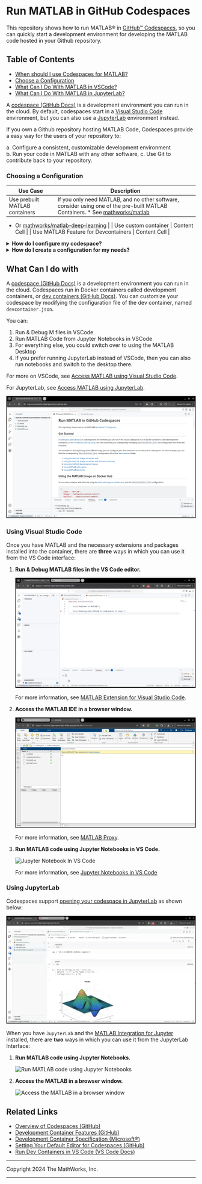 # Run MATLAB in GitHub Codespaces

This repository shows how to run MATLAB&reg; in [GitHub&trade; Codespaces](https://github.com/features/codespaces), so you can quickly start a development environment for developing the MATLAB code hosted in your Github repository.


## Table of Contents
- [When should I use Codespaces for MATLAB?](#when-should-i-use-codespaces-for-matlab)
- [Choose a Configuration](#choose-a-configuration)
- [What Can I Do With MATLAB in VSCode?](#using-vscode)
- [What Can I Do With MATLAB in JupyterLab?](#using-jupyterlab)    

A [codespace (GitHub Docs)](https://docs.github.com/en/codespaces/overview) is a development environment you can run in the cloud. By default, codespaces start in a [Visual Studio Code](https://code.visualstudio.com/) environment, but you can also use a [JupyterLab](https://jupyter.org) environment instead. 

If you own a Github repository hosting MATLAB Code, Codespaces provide a easy way for the users of your repository to:

  a. Configure a consistent, customizable development environment  
  b. Run your code in MATLAB with any other software,
  c. Use Git to contribute back to your repository.

### Choosing a Configuration

| Use Case  | Description |
| ------------- | ------------- |
| Use prebuilt MATLAB containers | If you only need MATLAB, and no other software, consider using one of the pre-built MATLAB Containers. * See [mathworks/matlab](https://hub.docker.com/r/mathworks/matlab)
* Or [mathworks/matlab-deep-learning](https://hub.docker.com/r/mathworks/matlab-deep-learning)
  |
| Use custom container | Content Cell  |
| Use MATLAB Feature for Devcontainers | Content Cell  |



<details>
<summary><b> How do I configure my codespace?</b></summary>



This repository contains three Dev Container configuration files.
These configuration files **mainly** differ in the way MATLAB & supporting tools are installed into them.
Each of them provide **all the access modes specified above**, and can be used from the **VS Code, or JupyterLab** interface.

By default, when the codespaces from any of these configuration files is opened in VS Code.
1. MATLAB will open in a browser tab embedded into the VS Code interface.
2. You can sign in to the page to continue using the MATLAB IDE, or close the tab.

----

#### Option 1: Use prebuilt MATLAB Containers

If you only need MATLAB, and no other software, consider using one of the pre-built MATLAB Containers.
* See [mathworks/matlab](https://hub.docker.com/r/mathworks/matlab)
* Or [mathworks/matlab-deep-learning](https://hub.docker.com/r/mathworks/matlab-deep-learning)

<details>
<summary><b>Yes! Show me how to use a prebuilt MathWorks image for my codespace...</b></summary>

Use this [devcontainer.json](.devcontainer/devcontainer.json) when you have an image that is one of the [MathWorks official images published on Docker Hub](https://hub.docker.com/r/mathworks/matlab), or is built on top of them. See [Building on MATLAB Docker Image](https://github.com/mathworks-ref-arch/matlab-dockerfile/tree/main/alternates/building-on-matlab-docker-image) for more information.

<details>
<summary>Click to see <b>devcontainer.json</b></summary>

```json
{
  "name": "Built using MathWorks Docker Hub Image",
  "image": "mathworks/matlab:latest",
  "onCreateCommand": {
    "install-dependencies": "sudo apt-get update && sudo apt-get install --no-install-recommends -y git xvfb"
  },
  "updateContentCommand": {
    "install-mifj-and-jupyterlab": "pipx upgrade matlab-proxy && pipx inject --include-apps --include-deps matlab-proxy jupyter-matlab-proxy jupyterlab"
  },
  "waitFor": "updateContentCommand",
  "postStartCommand": {
    "start-matlab-desktop": "run.sh -browser"
  },
  "portsAttributes": {
    "8888": {
      "label": "MATLAB",
      "onAutoForward": "openPreview"
    }
  },
  "containerEnv": {
    "MWI_APP_PORT": "8888",
    "MWI_ENABLE_TOKEN_AUTH": "False",
    "MATLAB_USERWORKDIR": "${containerWorkspaceFolder}",
    "MATLAB_USE_USERWORK": "1",
    "MWI_CUSTOM_HTTP_HEADERS": "{\"Content-Security-Policy\": \"frame-ancestors *\"}"
  },
  "customizations": {
    "vscode": {
      "extensions": [
        "MathWorks.language-matlab",
        "ms-toolsai.jupyter",
        "ms-python.python"
      ],
      "settings": {
        "MATLAB.signIn": true,
        "python.venvPath": "/home/matlab/.local/pipx/venvs/",
        "jupyter.kernels.trusted": [
          "/home/matlab/.local/pipx/venvs/matlab-proxy/share/jupyter/kernels/jupyter_matlab_kernel/kernel.json"
        ]
      }
    }
  },
  "hostRequirements": {
    "cpus": 4
  }
}
```
</details>

You could click below to run this configuration in Codespaces:

[![Open in GitHub Codespaces](https://github.com/codespaces/badge.svg)](https://github.com/codespaces/new/mathworks-ref-arch/matlab-codespaces?template=false&devcontainer_path=.devcontainer%2Fdevcontainer.json)
</details>

-----
#### Option 2 : Create a container using a Dockerfile

If you need to tailor your installation of MATLAB with specific set of toolboxes, or install other software, then you could write your own Dockerfile. See [mathworks-ref-arch/matlab-dockerfile](https://github.com/mathworks-ref-arch/matlab-dockerfile)

<details>
<summary><b> Yes! I want to use my own Dockerfile. Show me how...</b></summary>
  
Use this [devcontainer.json](.devcontainer/using-matlab-dockerfile/devcontainer.json) when you want to build an Image from a Dockerfile.
An example Dockerfile taken from the [MATLAB Dockerfile](https://github.com/mathworks-ref-arch/matlab-dockerfile) repository is available within the `.devcontainer/using-matlab-dockerfile` folder.

<details>
<summary><b>devcontainer.json</b></summary>

```json
{
  "name": "Built using MATLAB Dockerfile",
  "build": {
      "dockerfile": "Dockerfile",
      "args": {
          "MATLAB_RELEASE": "r2024b",
          "MATLAB_PRODUCT_LIST": "MATLAB Symbolic_Math_Toolbox"
      }
  },
  "onCreateCommand": {
      "install-dependencies": "sudo apt-get update && sudo apt-get install --no-install-recommends -y git python3 python3-pip xvfb"
  },
  "updateContentCommand": {
      "install-mifj-and-jupyterlab": "sudo python3 -m pip install --upgrade matlab-proxy jupyter-matlab-proxy jupyterlab && sudo install-matlab-kernelspec"
  },
  "waitFor": "updateContentCommand",
  "postStartCommand": {
      "start-matlab-desktop": "matlab-proxy-app"
  },
  "portsAttributes": {
      "8888": {
          "label": "MATLAB",
          "onAutoForward": "openPreview"
      }
  },
  "containerEnv": {
      "MWI_APP_PORT": "8888",
      "MWI_ENABLE_TOKEN_AUTH": "False",
      "MATLAB_USERWORKDIR": "${containerWorkspaceFolder}",
      "MATLAB_USE_USERWORK": "1",
      "MWI_CUSTOM_HTTP_HEADERS": "{\"Content-Security-Policy\": \"frame-ancestors *\"}"
  },
  "customizations": {
      "vscode": {
          "extensions": [
              "MathWorks.language-matlab",
              "ms-toolsai.jupyter",
              "ms-python.python"
          ],
          "settings": {
              "MATLAB.signIn": true,
              "jupyter.kernels.trusted": [
                  "/usr/share/jupyter/kernels/jupyter_matlab_kernel/kernel.json"
              ]
          }
      }
  },
  "hostRequirements": {
      "cpus": 4
  }
}
```
</details>

You could click below to run this configuration in Codespaces:
[![Open in GitHub Codespaces](https://github.com/codespaces/badge.svg)](https://github.com/codespaces/new/mathworks-ref-arch/matlab-codespaces?template=false&devcontainer_path=.devcontainer%2Fusing-matlab-dockerfile%2Fdevcontainer.json)
</details>

-----

#### Option 3: Use the MATLAB Feature for Dev Containers

Finally, if you already have devcontainer configuration and you would like to add MATLAB & its supporting tools you could use the [MATLAB Feature for Devcontainers](https://github.com/mathworks/devcontainer-features/tree/main/src/matlab).

<details>
<summary><b>Yes! Show me how to use the MATLAB Feature for Dev Containers.</b></summary>
  
Use this [devcontainer.json](.devcontainer/using-devcontainer-feature/devcontainer.json) when you would like to add MATLAB & its supporting tools into an existing Dev Container configuration using  self-contained units of code called [Features (GitHub)](https://github.com/devcontainers/features).

<details>
<summary><b>devcontainer.json</b></summary>

```json
{
  "name": "Built using Dev Container Features",
  "image": "mcr.microsoft.com/devcontainers/base:ubuntu",
  "features": {
    "ghcr.io/mathworks/devcontainer-features/matlab": {
      "release": "r2024b",
      "products": "MATLAB Symbolic_Math_Toolbox",
      "installMatlabProxy": "true",
      "startInDesktop": "true",
      "installJupyterMatlabProxy": true
    },
    "ghcr.io/devcontainers/features/python": {
      "version": "os-provided",
      "installJupyterlab": true,
      "configureJupyterlabAllowOrigin": "*"
    }
  },
  "portsAttributes": {
    "8888": {
      "label": "MATLAB",
      "onAutoForward": "openPreview"
    }
  },
  "containerEnv": {
    "MWI_APP_PORT": "8888",
    "MWI_ENABLE_TOKEN_AUTH": "False",
    "MATLAB_USERWORKDIR": "${containerWorkspaceFolder}",
    "MATLAB_USE_USERWORK": "1",
    "MWI_CUSTOM_HTTP_HEADERS": "{\"Content-Security-Policy\": \"frame-ancestors *\"}"
  },
  "customizations": {
    "vscode": {
      "extensions": [
        "MathWorks.language-matlab",
        "ms-toolsai.jupyter",
        "ms-python.python"
      ],
      "settings": {
        "MATLAB.signIn": true,
        "jupyter.kernels.trusted": [
          "/usr/share/jupyter/kernels/jupyter_matlab_kernel/kernel.json"
        ]
      }
    }
  },
  "hostRequirements": {
    "cpus": 4
  },
  "containerUser": "vscode"
}
```

You could click below to run this configuration in Codespaces:

[![Open in GitHub Codespaces](https://github.com/codespaces/badge.svg)](https://github.com/codespaces/new/mathworks-ref-arch/matlab-codespaces?template=false&devcontainer_path=.devcontainer%2Fusing-devcontainer-feature%2Fdevcontainer.json)

</details>
</details>
</details>

<details>
<summary><b>How do I create a configuration for my needs?</b></summary>

As mentioned above, there are 3 configuration files in the [.devcontainer](./.devcontainer) folder for you to choose from.
Tailor the one that is closest to your needs.

</details>

## What Can I do with 

A [codespace (GitHub Docs)](https://docs.github.com/en/codespaces/overview) is a development environment you can run in the cloud. Codespaces run in Docker containers called development containers, or [dev containers (GitHub Docs)](https://docs.github.com/en/codespaces/setting-up-your-project-for-codespaces/adding-a-dev-container-configuration/introduction-to-dev-containers). You can customize your codespace by modifying the configuration file of the dev container, named `devcontainer.json`.

You can:
1. Run & Debug M files in VSCode
2. Run MATLAB Code from Jupyter Notebooks in VSCode
3. For everything else, you could switch over to using the MATLAB Desktop
4. If you prefer running JupyterLab instead of VSCode, then you can also run notebooks and switch to the desktop there.

For more on VSCode, see [Access MATLAB using Visual Studio Code](#access-matlab-using-visual-studio-code).

For JupyterLab, see [Access MATLAB using JupyterLab](#access-matlab-using-jupyterlab).


![VSCode In Codespaces](img/VSCodeInCodespaces.png)

### Using Visual Studio Code

Once you have MATLAB and the necessary extensions and packages installed into the container, there are **three** ways in which you can use it from the VS Code interface: 

1. **Run & Debug MATLAB files in the VS Code editor.**</br>
   
   ![Run and Debug MATLAB in VS Code](img/RunAndDebugInVSCode.gif)
   
   For more information, see [MATLAB Extension for Visual Studio Code](https://github.com/mathworks/MATLAB-extension-for-vscode).


2. **Access the MATLAB IDE in a browser window.**</br>

   ![MATLAB Proxy](img/MATLABinBrowser.png)

   For more information, see [MATLAB Proxy](https://github.com/mathworks/matlab-proxy?tab=readme-ov-file#usage).

3. **Run MATLAB code using Jupyter Notebooks in VS Code.**</br>
   
   ![Jupyter Notebook In VS Code](img/JupyterNotebookInVSCode.gif)

   For more information, see [Jupyter Notebooks in VS Code](https://code.visualstudio.com/docs/datascience/jupyter-notebooks)

### Using JupyterLab
Codespaces support [opening your codespace in JupyterLab](https://docs.github.com/en/codespaces/developing-in-a-codespace/getting-started-with-github-codespaces-for-machine-learning#opening-your-codespace-in-jupyterlab) as shown below:

![Open In JupyterLab](img/OpenInJupyterLab.gif)


When you have `JupyterLab` and the [MATLAB Integration for Jupyter](https://github.com/mathworks/jupyter-matlab-proxy) installed, there are **two** ways in which you can use it from the JupyterLab Interface: 

1. **Run MATLAB code using Jupyter Notebooks.**</br>
   
   ![Run MATLAB code using Jupyter Notebooks](https://github.com/mathworks/jupyter-matlab-proxy/raw/main/img/JupyterKernel.gif)

2. **Access the MATLAB in a browser window.**</br>
      
   ![Access the MATLAB in a browser window](https://github.com/mathworks/jupyter-matlab-proxy/raw/main/img/JupyterMATLABDesktop.gif)


## Related Links

- [Overview of Codespaces (GitHub)](https://docs.github.com/en/codespaces/overview)
- [Development Container Features (GitHub)](https://github.com/devcontainers/features/)
- [Development Container Specification (Microsoft&reg;)](https://containers.dev/implementors/spec/)
- [Setting Your Default Editor for Codespaces (GitHub)](https://docs.github.com/en/codespaces/setting-your-user-preferences/setting-your-default-editor-for-github-codespaces)
- [Run Dev Containers in VS Code (VS Code Docs) ](https://code.visualstudio.com/docs/devcontainers/create-dev-container)

---

Copyright 2024 The MathWorks, Inc.

---
